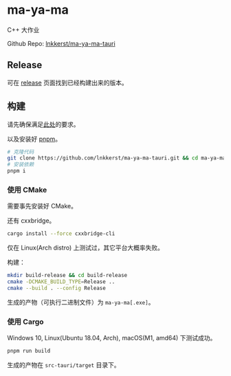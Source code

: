 # ma-ya-ma

C++ 大作业

Github Repo: [lnkkerst/ma-ya-ma-tauri](https://github.com/lnkkerst/ma-ya-ma-tauri)

## Release

可在 [release](https://github.com/lnkkerst/ma-ya-ma-tauri/releases) 页面找到已经构建出来的版本。

## 构建

请先确保满足[此处](https://tauri.app/v1/guides/getting-started/prerequisites)的要求。

以及安装好 [pnpm](https://pnpm.io/installation)。

```bash
# 克隆代码
git clone https://github.com/lnkkerst/ma-ya-ma-tauri.git && cd ma-ya-ma-tauri
# 安装依赖
pnpm i
```

### 使用 CMake

需要事先安装好 CMake。

还有 cxxbridge。

```bash
cargo install --force cxxbridge-cli
```

仅在 Linux(Arch distro) 上测试过，其它平台大概率失败。

构建：

```bash
mkdir build-release && cd build-release
cmake -DCMAKE_BUILD_TYPE=Release ..
cmake --build . --config Release
```

生成的产物（可执行二进制文件）为 `ma-ya-ma[.exe]`。

### 使用 Cargo

Windows 10, Linux(Ubuntu 18.04, Arch), macOS(M1, amd64) 下测试成功。

```bash
pnpm run build
```

生成的产物在 `src-tauri/target` 目录下。
